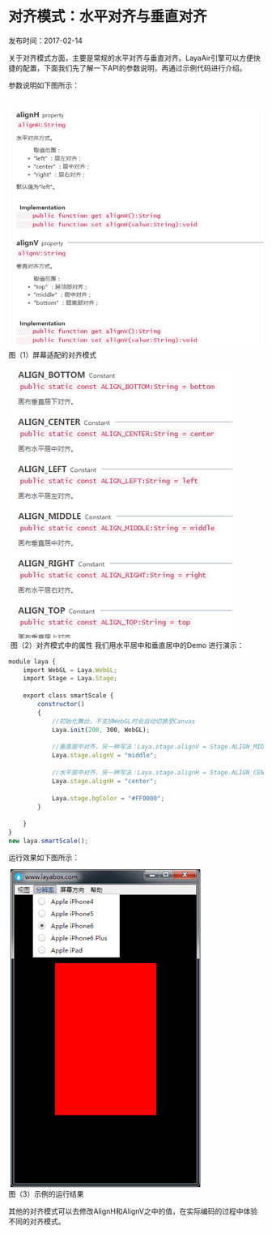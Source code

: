 # 对齐模式：水平对齐与垂直对齐

发布时间：2017-02-14

关于对齐模式方面，主要是常规的水平对齐与垂直对齐。LayaAir引擎可以方便快捷的配置，下面我们先了解一下API的参数说明，再通过示例代码进行介绍。

参数说明如下图所示：

​	![image.png](img/1.png)<br/>
​	图（1）屏幕适配的对齐模式

​	![blob.png](img/2.png)<br/>
​	图（2）对齐模式中的属性
我们用水平居中和垂直居中的Demo 进行演示：

```typescript
module laya {
    import WebGL = Laya.WebGL;
    import Stage = Laya.Stage;
 
    export class smartScale {
        constructor()
        {
            //初始化舞台，不支持WebGL时会自动切换至Canvas
            Laya.init(200, 300, WebGL);
        
            //垂直居中对齐，另一种写法：Laya.stage.alignV = Stage.ALIGN_MIDDLE
            Laya.stage.alignV = "middle";
              
            //水平居中对齐，另一种写法：Laya.stage.alignH = Stage.ALIGN_CENTER;
            Laya.stage.alignH = "center";
  
            Laya.stage.bgColor = "#FF0000";
        }
 
    }
}
new laya.smartScale();
```

运行效果如下图所示：

​	![blob.png](img/3.png)<br/>
​	图（3）示例的运行结果

其他的对齐模式可以去修改AlignH和AlignV之中的值，在实际编码的过程中体验不同的对齐模式。